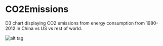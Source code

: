 CO2Emissions
============

D3 chart displaying CO2 emissions from energy consumption from 1980-2012 in China vs US vs rest of world.

![alt tag](https://raw.github.com/vdewinter/CO2Emissions/master/screenshot.png)

